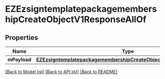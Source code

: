 # EZEzsigntemplatepackagemembershipCreateObjectV1ResponseAllOf

## Properties
Name | Type | Description | Notes
------------ | ------------- | ------------- | -------------
**mPayload** | [**EZEzsigntemplatepackagemembershipCreateObjectV1ResponseMPayload***](EZEzsigntemplatepackagemembershipCreateObjectV1ResponseMPayload.md) |  | 

[[Back to Model list]](../README.md#documentation-for-models) [[Back to API list]](../README.md#documentation-for-api-endpoints) [[Back to README]](../README.md)


